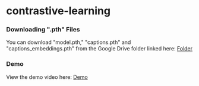 # contrastive-learning

### Downloading ".pth" Files

You can download "model.pth," "captions.pth" and "captions_embeddings.pth" from the Google Drive folder linked here: [Folder](https://drive.google.com/drive/folders/1MOLk8XJ8hHWKTVmFJxf6Ha0O7TC1Yynv?usp=sharing)

### Demo

View the demo video here: [Demo](https://drive.google.com/file/d/1VDzd9w2gPS-ONRB9Ceuj3vkSCErBy8Uj/view?usp=share_link)

